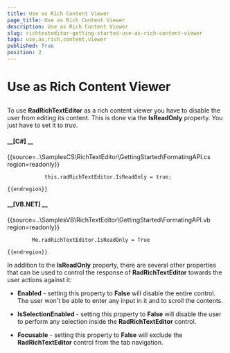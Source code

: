 ```yaml
---
title: Use as Rich Content Viewer
page_title: Use as Rich Content Viewer
description: Use as Rich Content Viewer
slug: richtexteditor-getting-started-use-as-rich-content-viewer
tags: use,as,rich,content,viewer
published: True
position: 2
---
```


# Use as Rich Content Viewer



## 

To use __RadRichTextEditor__ as a rich content viewer you have to disable the user from editing its content. This is done via the
          __IsReadOnly__ property. You just have to set it to *true*.
        

#### __[C#] __

{{source=..\SamplesCS\RichTextEditor\GettingStarted\FormatingAPI.cs region=readonly}}
	            
	            this.radRichTextEditor.IsReadOnly = true;
	        
	{{endregion}}



#### __[VB.NET] __

{{source=..\SamplesVB\RichTextEditor\GettingStarted\FormatingAPI.vb region=readonly}}
	
	        Me.radRichTextEditor.IsReadOnly = True
	
	{{endregion}}



In addition to the __IsReadOnly__ property, there are several other properties that can be used to control the response of
          __RadRichTextEditor__ towards the user actions against it:
        

* __Enabled__ - setting this property to __False__ will disable the entire control. The user won't be
            able to enter any input in it and to scroll the contents.

* __IsSelectionEnabled__ - setting this property to __False__ will disable the user to perform any selection
            inside the __RadRichTextEditor__ control.

* __Focusable__ - setting this property to __False__ will exclude the
            __RadRichTextEditor__ control from the tab navigation.
